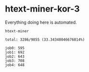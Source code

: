 # htext-miner-kor-3

Everything doing here is automated.

```
htext-miner

total: 3286/9855 (33.34348046676814%)

job0: 595
job1: 692
job2: 643
job3: 708
job4: 648
```